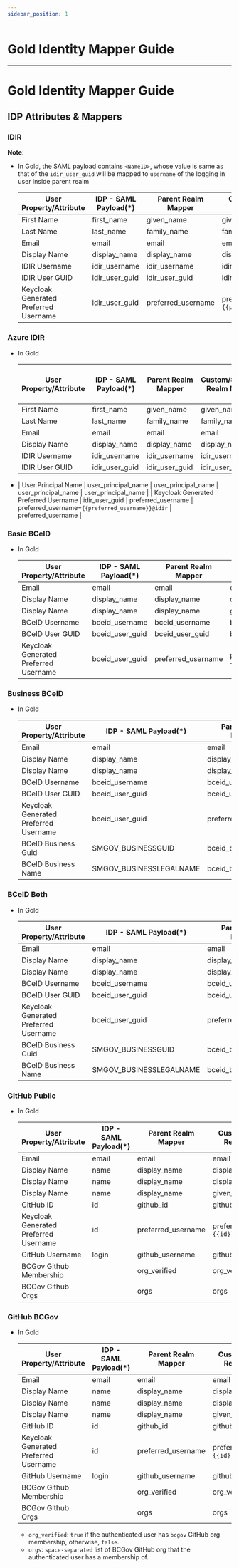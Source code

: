 ```yaml
---
sidebar_position: 1
---
```


# Gold Identity Mapper Guide

---
# Gold Identity Mapper Guide

## IDP Attributes & Mappers

### IDIR

**Note**:

- In Gold, the SAML payload contains `<NameID>`, whose value is same as that of the `idir_user_guid` will be mapped to `username` of the logging in user inside parent realm

  | User Property/Attribute               | IDP - SAML Payload(\*) | Parent Realm Mapper | Custom/Standard Realm Mapper                     | Standard Realm - OIDC Payload |
  | ------------------------------------- | ---------------------- | ------------------- | ------------------------------------------------ | ----------------------------- |
  | First Name                            | first_name             | given_name          | given_name                                       | given_name                    |
  | Last Name                             | last_name              | family_name         | family_name                                      | family_name                   |
  | Email                                 | email                  | email               | email                                            | email                         |
  | Display Name                          | display_name           | display_name        | display_name                                     | display_name                  |
  | IDIR Username                         | idir_username          | idir_username       | idir_username                                    | idir_username                 |
  | IDIR User GUID                        | idir_user_guid         | idir_user_guid      | idir_user_guid                                   | idir_user_guid                |
  | Keycloak Generated Preferred Username | idir_user_guid         | preferred_username  | preferred_username=`{{preferred_username}}@idir` | preferred_username            |

### Azure IDIR

- In Gold

  | User Property/Attribute               | IDP - SAML Payload(\*) | Parent Realm Mapper  | Custom/Standard Realm Mapper                     | Standard Realm - OIDC Payload |
  |---------------------------------------|------------------------|----------------------| ------------------------------------------------ | ----------------------------- |
  | First Name                            | first_name             | given_name           | given_name                                       | given_name                    |
  | Last Name                             | last_name              | family_name          | family_name                                      | family_name                   |
  | Email                                 | email                  | email                | email                                            | email                         |
  | Display Name                          | display_name           | display_name         | display_name                                     | display_name                  |
  | IDIR Username                         | idir_username          | idir_username        | idir_username                                    | idir_username                 |
  | IDIR User GUID                        | idir_user_guid         | idir_user_guid       | idir_user_guid                                   | idir_user_guid                |
- | User Principal Name                   | user_principal_name    | user_principal_name  | user_principal_name                              | user_principal_name           |
  | Keycloak Generated Preferred Username | idir_user_guid         | preferred_username   | preferred_username=`{{preferred_username}}@idir` | preferred_username            |

### Basic BCeID

- In Gold

  | User Property/Attribute               | IDP - SAML Payload(\*) | Parent Realm Mapper | Custom/Standard Realm Mapper                        | Standard Realm - OIDC Payload |
  | ------------------------------------- | ---------------------- | ------------------- | --------------------------------------------------- | ----------------------------- |
  | Email                                 | email                  | email               | email                                               | email                         |
  | Display Name                          | display_name           | display_name        | display_name                                        | display_name                  |
  | Display Name                          | display_name           | display_name        | given_name                                          | given_name                    |
  | BCeID Username                        | bceid_username         | bceid_username      | bceid_username                                      | bceid_username                |
  | BCeID User GUID                       | bceid_user_guid        | bceid_user_guid     | bceid_user_guid                                     | bceid_user_guid               |
  | Keycloak Generated Preferred Username | bceid_user_guid        | preferred_username  | preferred_username=`{{bceid_user_guid}}@bceidbasic` | preferred_username            |

### Business BCeID


- In Gold

  | User Property/Attribute               | IDP - SAML Payload(\*)  | Parent Realm Mapper | Custom/Standard Realm Mapper                           | Standard Realm - OIDC Payload |
  | ------------------------------------- | ----------------------- | ------------------- | ------------------------------------------------------ | ----------------------------- |
  | Email                                 | email                   | email               | email                                                  | email                         |
  | Display Name                          | display_name            | display_name        | display_name                                           | display_name                  |
  | Display Name                          | display_name            | display_name        | given_name                                             | given_name                    |
  | BCeID Username                        | bceid_username          | bceid_username      | bceid_username                                         | bceid_username                |
  | BCeID User GUID                       | bceid_user_guid         | bceid_user_guid     | bceid_user_guid                                        | bceid_user_guid               |
  | Keycloak Generated Preferred Username | bceid_user_guid         | preferred_username  | preferred_username=`{{bceid_user_guid}}@bceidbusiness` | preferred_username            |
  | BCeID Business Guid                   | SMGOV_BUSINESSGUID      | bceid_business_guid | bceid_business_guid                                    | bceid_business_guid           |
  | BCeID Business Name                   | SMGOV_BUSINESSLEGALNAME | bceid_business_name | bceid_business_name                                    | bceid_business_name           |

### BCeID Both

- In Gold

  | User Property/Attribute               | IDP - SAML Payload(\*)  | Parent Realm Mapper | Custom/Standard Realm Mapper                       | Standard Realm - OIDC Payload |
  | ------------------------------------- | ----------------------- | ------------------- | -------------------------------------------------- | ----------------------------- |
  | Email                                 | email                   | email               | email                                              | email                         |
  | Display Name                          | display_name            | display_name        | display_name                                       | display_name                  |
  | Display Name                          | display_name            | display_name        | given_name                                         | given_name                    |
  | BCeID Username                        | bceid_username          | bceid_username      | bceid_username                                     | bceid_username                |
  | BCeID User GUID                       | bceid_user_guid         | bceid_user_guid     | bceid_user_guid                                    | bceid_user_guid               |
  | Keycloak Generated Preferred Username | bceid_user_guid         | preferred_username  | preferred_username=`{{bceid_user_guid}}@bceidboth` | preferred_username            |
  | BCeID Business Guid                   | SMGOV_BUSINESSGUID      | bceid_business_guid | bceid_business_guid                                | bceid_business_guid           |
  | BCeID Business Name                   | SMGOV_BUSINESSLEGALNAME | bceid_business_name | bceid_business_name                                | bceid_business_name           |

### GitHub Public

- In Gold

  | User Property/Attribute               | IDP - SAML Payload(\*) | Parent Realm Mapper | Custom/Standard Realm Mapper             | Standard Realm - OIDC Payload            |
  | ------------------------------------- | ---------------------- | ------------------- | ---------------------------------------- | ---------------------------------------- |
  | Email                                 | email                  | email               | email                                    | email                                    |
  | Display Name                          | name                   | display_name        | display_name                             | display_name                             |
  | Display Name                          | name                   | display_name        | display_name                             | name                                     |
  | Display Name                          | name                   | display_name        | given_name                               | given_name                               |
  | GitHub ID                             | id                     | github_id           | github_id                                | github_id                                |
  | Keycloak Generated Preferred Username | id                     | preferred_username  | preferred_username=`{{id}}@githubpublic` | preferred_username=`{{id}}@githubpublic` |
  | GitHub Username                       | login                  | github_username     | github_username                          | github_username                          |
  | BCGov Github Membership               |                        | org_verified        | org_verified                             | org_verified                             |
  | BCGov Github Orgs                     |                        | orgs                | orgs                                     | orgs                                     |

### GitHub BCGov

- In Gold

  | User Property/Attribute               | IDP - SAML Payload(\*) | Parent Realm Mapper | Custom/Standard Realm Mapper            | Standard Realm - OIDC Payload           |
  | ------------------------------------- | ---------------------- | ------------------- | --------------------------------------- | --------------------------------------- |
  | Email                                 | email                  | email               | email                                   | email                                   |
  | Display Name                          | name                   | display_name        | display_name                            | display_name                            |
  | Display Name                          | name                   | display_name        | display_name                            | name                                    |
  | Display Name                          | name                   | display_name        | given_name                              | given_name                              |
  | GitHub ID                             | id                     | github_id           | github_id                               | github_id                               |
  | Keycloak Generated Preferred Username | id                     | preferred_username  | preferred_username=`{{id}}@githubbcgov` | preferred_username=`{{id}}@githubbcgov` |
  | GitHub Username                       | login                  | github_username     | github_username                         | github_username                         |
  | BCGov Github Membership               |                        | org_verified        | org_verified                            | org_verified                            |
  | BCGov Github Orgs                     |                        | orgs                | orgs                                    | orgs                                    |

  - `org_verified`: `true` if the authenticated user has `bcgov` GitHub org membership, otherwise, `false`.
  - `orgs`: `space-separated` list of BCGov GitHub org that the authenticated user has a membership of.
